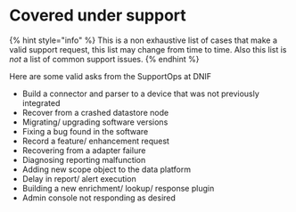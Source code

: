 # Covered under support

{% hint style="info" %}
This is a non exhaustive list of cases that make a valid support request, this list may change from time to time. Also this list is _not_ a list of common support issues.
{% endhint %}

Here are some valid asks from the SupportOps at DNIF

* Build a connector and parser to a device that was not previously integrated
* Recover from a crashed datastore node
* Migrating/ upgrading software versions
* Fixing a bug found in the software
* Record a feature/ enhancement request 
* Recovering from a adapter failure
* Diagnosing reporting malfunction
* Adding new scope object to the data platform
* Delay in report/ alert execution
* Building a new enrichment/ lookup/ response plugin
* Admin console not responding as desired

